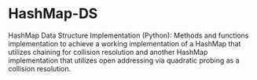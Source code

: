 # HashMap-DS
HashMap Data Structure Implementation (Python): Methods and functions implementation to achieve a working implementation of a HashMap that utilizes chaining for collision resolution and another HashMap implementation that utilizes open addressing via quadratic probing as a collision resolution.
